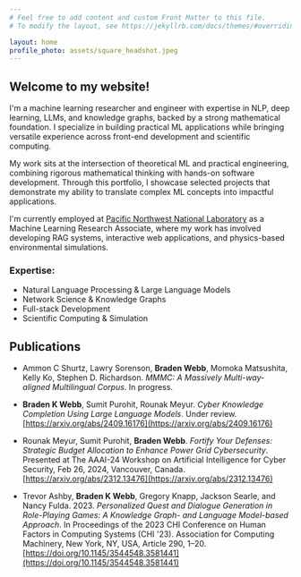 ```yaml
---
# Feel free to add content and custom Front Matter to this file.
# To modify the layout, see https://jekyllrb.com/docs/themes/#overriding-theme-defaults

layout: home
profile_photo: assets/square_headshot.jpeg
---
```


<h2>Welcome to my website!</h2>

I'm a machine learning researcher and engineer with expertise in NLP, deep learning, LLMs, and knowledge graphs, backed by a strong mathematical foundation. I specialize in building practical ML applications while bringing versatile experience across front-end development and scientific computing.

My work sits at the intersection of theoretical ML and practical engineering, combining rigorous mathematical thinking with hands-on software development. Through this portfolio, I showcase selected projects that demonstrate my ability to translate complex ML concepts into impactful applications.

I'm currently employed at [Pacific Northwest National Laboratory](https://www.pnnl.gov/) as a Machine Learning Research Associate, where my work has involved developing RAG systems, interactive web applications, and physics-based environmental simulations.

### Expertise:

- Natural Language Processing & Large Language Models
- Network Science & Knowledge Graphs
- Full-stack Development
- Scientific Computing & Simulation

## Publications

- Ammon C Shurtz, Lawry Sorenson, **Braden Webb**, Momoka Matsushita, Kelly Ko, Stephen D. Richardson. _MMMC: A Massively Multi-way-aligned Multilingual Corpus_. In progress.

- **Braden K Webb**, Sumit Purohit, Rounak Meyur. _Cyber Knowledge Completion Using Large Language Models_. Under review. [https://arxiv.org/abs/2409.16176](https://arxiv.org/abs/2409.16176)

- Rounak Meyur, Sumit Purohit, **Braden Webb**. _Fortify Your Defenses: Strategic Budget Allocation to Enhance Power Grid Cybersecurity_. Presented at The AAAI-24 Workshop on Artificial Intelligence for Cyber Security, Feb 26, 2024, Vancouver, Canada. [https://arxiv.org/abs/2312.13476](https://arxiv.org/abs/2312.13476)

- Trevor Ashby, **Braden K Webb**, Gregory Knapp, Jackson Searle, and Nancy Fulda. 2023. _Personalized Quest and Dialogue Generation in Role-Playing Games: A Knowledge Graph- and Language Model-based Approach_. In Proceedings of the 2023 CHI Conference on Human Factors in Computing Systems (CHI '23). Association for Computing Machinery, New York, NY, USA, Article 290, 1–20. [https://doi.org/10.1145/3544548.3581441](https://doi.org/10.1145/3544548.3581441)

